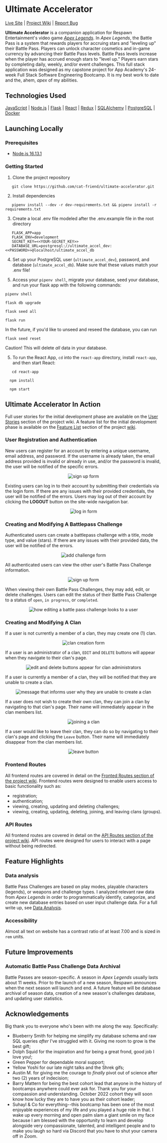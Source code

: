 # Ultimate Accelerator

<a href="https://ultimate-accelerator.herokuapp.com">Live Site</a>  |  <a href="https://github.com/cat-friend/ultimate-accelerator/wiki"> Project Wiki</a> | <a href="https://github.com/cat-friend/ultimate-accelerator/issue">Report Bug</a>

**Ultimate Accelerator** is a companion application for Respawn Entertainment's video game [_Apex Legends_](https://www.respawn.com/games/apex-legends). In _Apex Legends_, the Battle Pass is a system that rewards players for accruing stars and "leveling up" their Battle Pass. Players can unlock character cosmetics and in-game currency by advancing their Battle Pass levels. Battle Pass levels increase when the player has accrued enough stars to "level up." Players earn stars by completing daily, weekly, and/or event challenges. This full stack application was designed as my capstone project for App Academy's 24-week Full Stack Software Engineering Bootcamp. It is my best work to date and the, ahem, _apex_ of my abilities.

## Technologies Used
[JavaScript](https://developer.mozilla.org/en-US/docs/Web/JavaScript) | [Node.js](https://nodejs.org/en/) | [Flask](https://flask.palletsprojects.com/en/2.0.x/) | [React](https://reactjs.org/) | [Redux](https://redux.js.org/) | [SQLAlchemy](https://www.sqlalchemy.org/) | [PostgreSQL](https://www.postgresql.org/) | [Docker](https://www.docker.com/)

## Launching Locally

### Prerequisites
 - [Node.js 16.13.1](https://nodejs.org/en/)

### Getting Started

1. Clone the project repository
```
   git clone https://github.com/cat-friend/ultimate-accelerator.git
```
2. Install dependencies
```
   pipenv install --dev -r dev-requirements.txt && pipenv install -r requirements.txt
```

3.  Create a local .env file modeled after the .env.example file in the root directory
```
   FLASK_APP=app
   FLASK_ENV=development
   SECRET_KEY=<<YOUR-SECRET_KEY>>
   DATABASE_URL=postgresql://ultimate_accel_dev:<<PASSWORD>>@localhost/ultimate_accel_db
```
4. Set up your PostgreSQL user (`ultimate_accel_dev`), password, and database (`ultimate_accel_db`). Make sure that these values match your .env file!

5. Access your `pipenv shell`, migrate your database, seed your database, and run your flask app with the following commands:
```
pipenv shell
```
```
flask db upgrade
```
```
flask seed all
```
```
flask run
```

   In the future, if you'd like to unseed and reseed the database, you can run
   ```
   flask seed reset
   ```
   Caution! This will delete _all_ data in your database.

5. To run the React App, `cd` into the `react-app` directory, install `react-app`, and then start React:
 ```
    cd react-app
 ```
  ```
    npm install
 ```
  ```
    npm start
 ```

## Ultimate Accelerator In Action
Full user stories for the initial development phase are available on the [User Stories](https://github.com/cat-friend/ultimate-accelerator/wiki/2.-User-Stories-&-Features-Acceptance-Criteria) section of the project wiki. A feature list for the initial development phase is available on the [Feature List](https://github.com/cat-friend/ultimate-accelerator/wiki/1.-MVP-Features-List) section of the project [wiki](https://github.com/cat-friend/ultimate-accelerator/wiki).

### User Registration and Authentication
New users can register for an account by entering a unique username, email address, and password. If the username is already taken, the email address provided is invalid or already in use, and/or the password is invalid, the user will be notified of the specific errors.

<p align='center'>
<img src='https://raw.githubusercontent.com/cat-friend/ultimate-accelerator/main/documentation/README-images/sign_up.jpg' alt='sign up form'>
</p>


Existing users can log in to their account by submitting their credentials via the login form. If there are any issues with their provided credentials, the user will be notified of the errors. Users may log out of their account by clicking the **LOGOUT** button on the site-wide navigation bar.

<p align='center'>
<img src="https://raw.githubusercontent.com/cat-friend/ultimate-accelerator/main/documentation/README-images/log_in.jpg" alt='log in form'>
</p>



### Creating and Modifying A Battlepass Challenge

Authenticated users can create a battlepass challenge with a title, mode type, and value (stars). If there are any issues with their provided data, the user will be notified of the errors.

<p align='center'>
<img src="https://raw.githubusercontent.com/cat-friend/ultimate-accelerator/main/documentation/README-images/challenge_add.jpg" alt='add challenge form'>
</p>

All authenticated users can view the other user's Battle Pass Challenge information.

<p align='center'>
<img src="https://raw.githubusercontent.com/cat-friend/ultimate-accelerator/main/documentation/README-images/challenge_other_user.jpg" alt='sign up form'>
</p>

When viewing their own Battle Pass Challenges, they may add, edit, or delete challenges. Users can edit the status of their Battle Pass Challenge to a status of `open`, `in progress`, or `completed`.

<p align='center'>
<img src="https://raw.githubusercontent.com/cat-friend/ultimate-accelerator/main/documentation/README-images/challenge_edit.jpg" alt='how editing a battle pass challenge looks to a user'>
</p>


### Creating and Modifying A Clan

If a user is not currently a member of a clan, they may create one (1) clan.

<p align='center'>
<img src="https://raw.githubusercontent.com/cat-friend/ultimate-accelerator/main/documentation/README-images/clan_create.jpg" alt='clan creation form'>
</p>

If a user is an administrator of a clan, `EDIT` and `DELETE` buttons will appear when they navigate to their clan's page.

<p align='center'>
<img src="https://raw.githubusercontent.com/cat-friend/ultimate-accelerator/main/documentation/README-images/clan_admin.jpg" alt='edit and delete buttons appear for clan administrators'>
</p>

If a user is currently a member of a clan, they will be notified that they are unable to create a clan.

<p align='center'>
<img src="https://raw.githubusercontent.com/cat-friend/ultimate-accelerator/main/documentation/README-images/clan_no_create.jpg" alt='message that informs user why they are unable to create a clan'>
</p>


If a user does not wish to create their own clan, they can join a clan by navigating to that clan's page. Their name will immediately appear in the clan members list.

<p align='center'>
<img src="https://raw.githubusercontent.com/cat-friend/ultimate-accelerator/main/documentation/README-images/clan_join.jpg" alt='joining a clan'>
</p>

If a user would like to leave their clan, they can do so by navigating to their clan's page and clicking the `Leave` button. Their name will immediately disappear from the clan members list.

<p align='center'>
<img src="https://raw.githubusercontent.com/cat-friend/ultimate-accelerator/main/documentation/README-images/clan_leave.jpg" alt='leave button'>
</p>


### Frontend Routes
All frontend routes are covered in detail on the [Fronted Routes section of the project wiki](https://github.com/cat-friend/ultimate-accelerator/wiki/3.-Frontend-Routes). Frontend routes were designed to enable users access to basic functionality such as:
   * registration;
   * authentication;
   * viewing, creating, updating and deleting challenges;
   * viewing, creating, updating, deleting, joining, and leaving clans (groups).

### API Routes
All frontend routes are covered in detail on the [API Routes section of the project wiki](https://github.com/cat-friend/ultimate-accelerator/wiki/4.-API-Documentation). API routes were designed for users to interact with a page without being redirected.


## Feature Highlights

### Data analysis
Battle Pass Challenges are based on play modes, playable characters (legends), or weapons and challenge types. I analyzed relevant raw data from _Apex Legends_ in order to programmatically identify, categorize, and create new database entries based on user input challenge data. For a full write up, see [Data Analysis](https://github.com/cat-friend/ultimate-accelerator/wiki/Battle-Pass-Challenges-Data-Analysis).


### Accessibility
Almost all text on website has a contrast ratio of at least 7.00 and is sized in `rem` units.


## Future Improvements

### Automatic Battle Pass Challenge Data Archival
Battle Passes are season-specific. A season in _Apex Legends_ usually lasts about 11 weeks. Prior to the launch of a new season, Respawn announces when the next season will launch and end. A future feature will be database archival of season data, creation of a new season's challenges database, and updating user statistics.

## Acknowledgements

Big thank you to everyone who's been with me along the way. Specifically:
* Blueberry Smith for helping me simplify my database schema and raw SQL queries _after_ I've struggled with it. Giving me room to grow is the best gift;
* Dolph Squid for the inspiration and for being a great frond, good job I love you!;
* Green Pepper for dependable moral support;
* Yellow Yoshi for our late night talks and the Shrek gifs;
* Austin M. for giving me the courage to _finally_ pivot out of science after two (2) years of indecision;
* Barry Mattern for being the best cohort lead that anyone in the history of bootcamps anywhere could ever ask for. Thank you for your compassion and understanding. October 2022 cohort they will soon know how lucky they are to have you as their cohort leader;
* Suhayl & Co for everything--this bootcamp has been one of the most enjoyable experiences of my life and you played a huge role in that. I wake up every morning and open palm slam a giant smile on my face because I am blessed with the opportunity to learn and develop alongside very compassionate, talented, and intelligent people and to make you laugh so hard via Discord that you have to shut your camera off in Zoom.
